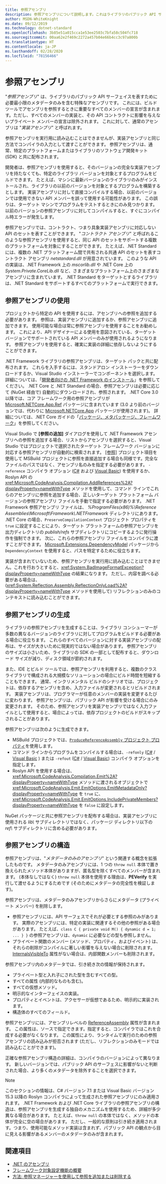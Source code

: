 ```yaml
---
title: 参照アセンブリ
description: 参照アセンブリについて説明します。これはライブラリのパブリック API サーフェイスのみを含む .NET の特殊なアセンブリです。
author: MSDN-WhiteKnight
ms.date: 09/12/2019
ms.technology: dotnet-standard
ms.openlocfilehash: 3b85e51a015cca1e53ee2503c7bfa58c504fc718
ms.sourcegitcommit: 00aa62e2f469c2272a457b04e66b4cc3c97a800b
ms.translationtype: HT
ms.contentlocale: ja-JP
ms.lasthandoff: 02/28/2020
ms.locfileid: "78156466"
---
```

# <a name="reference-assemblies"></a>参照アセンブリ

"*参照アセンブリ*" は、ライブラリのパブリック API サーフェイスを表すために必要最小限のメタデータのみを含む特殊なアセンブリです。 これには、ビルド ツールでアセンブリを参照するときに重要なすべてのメンバーの宣言が含まれます。ただし、すべてのメンバーの実装と、その API コントラクトに影響を与えないプライベート メンバーの宣言は除外されます。 これに対して、通常のアセンブリは "*実装アセンブリ*" と呼ばれます。

参照アセンブリを実行用に読み込むことはできませんが、実装アセンブリと同じ方法でコンパイラの入力として渡すことができます。 参照アセンブリは、通常、特定のプラットフォームまたはライブラリのソフトウェア開発キット (SDK) と共に配布されます。

開発者は、参照アセンブリを使用すると、そのバージョンの完全な実装アセンブリを持たなくても、特定のライブラリ バージョンを対象とするプログラムをビルドできます。 たとえば、マシンに最新バージョンのライブラリのみがインストールされ、ライブラリの以前のバージョンを対象とするプログラムを構築するとします。 実装アセンブリに対して直接コンパイルする場合、以前のバージョンでは使用できない API メンバーを誤って使用する可能性があります。 この誤りは、ターゲット マシンでプログラムをテストするときにのみ見つかります。 以前のバージョンの参照アセンブリに対してコンパイルすると、すぐにコンパイル時エラーが発生します。

参照アセンブリでは、コントラクト、つまり具象実装アセンブリに対応しない API のセットを表すことができます。 "*コントラクト アセンブリ*" と呼ばれるこのような参照アセンブリを使用すると、同じ API のセットをサポートする複数のプラットフォームを対象にすることができます。 たとえば、.NET Standard には、複数の .NET プラットフォーム間で共有される共通 API のセットを表すコントラクト アセンブリ *netstandard.dll* が用意されています。 このような API の実装は、.NET Framework 上の *mscorlib.dll* や .NET Core 上の *System.Private.CoreLib.dll* など、さまざまなプラットフォーム上のさまざまなアセンブリに含まれています。 .NET Standard をターゲットとするライブラリは、.NET Standard をサポートするすべてのプラットフォームで実行できます。

## <a name="using-reference-assemblies"></a>参照アセンブリの使用

プロジェクトから特定の API を使用するには、アセンブリへの参照を追加する必要があります。 参照は、実装アセンブリに追加するか、参照アセンブリに追加できます。 使用可能な場合は常に参照アセンブリを使用することをお勧めします。 これにより、API デザイナーによる使用を意図されている、ターゲット バージョンでサポートされている API メンバーのみが使用されるようになります。 参照アセンブリを使用すると、確実に実装の詳細に依存しないようにすることができます。

.NET Framework ライブラリの参照アセンブリは、ターゲット パックと共に配布されます。 これらを入手するには、スタンドアロン インストーラーをダウンロードするか、Visual Studio インストーラーでコンポーネントを選択します。 詳細については、「[開発者向けの .NET Framework のインストール](../../framework/install/guide-for-developers.md)」を参照してください。 .NET Core と .NET Standard の場合、参照アセンブリは必要に応じて (NuGet 経由で) 自動的にダウンロードされ、参照されます。 .NET Core 3.0 以降では、コア フレームワーク用の参照アセンブリが [Microsoft.NETCore.App.Ref](https://www.nuget.org/packages/Microsoft.NETCore.App.Ref) パッケージに含まれています (3.0 より前のバージョンでは、代わりに [Microsoft.NETCore.App](https://www.nuget.org/packages/Microsoft.NETCore.App) パッケージが使用されます)。 詳細については、.NET Core ガイドの「[パッケージ、メタパッケージ、フレームワーク](../../core/packages.md)」を参照してください。

Visual Studio で **[参照の追加]** ダイアログを使用して .NET Framework アセンブリへの参照を追加する場合、リストからアセンブリを選択すると、Visual Studio ではプロジェクトで選択されたターゲット フレームワーク バージョンに対応する参照アセンブリが自動的に検索されます。 [[参照]](/visualstudio/msbuild/common-msbuild-project-items#reference) プロジェクト項目を使用して MSBuild プロジェクトに参照を直接追加する場合も同様です。完全なファイルのパスではなく、アセンブリ名のみを指定する必要があります。 `-reference` コンパイラ オプション ([C#](../../csharp/language-reference/compiler-options/reference-compiler-option.md) および [Visual Basic](../../visual-basic/reference/command-line-compiler/reference.md)) を使用するか、Roslyn API の <xref:Microsoft.CodeAnalysis.Compilation.AddReferences%2A?displayProperty=nameWithType> メソッドを使用して、コマンド ラインでこれらのアセンブリに参照を追加する場合、正しいターゲット プラットフォーム バージョンの参照アセンブリ ファイルを手動で指定する必要があります。 .NET Framework 参照アセンブリ ファイルは、 *%ProgramFiles(x86)%\\Reference Assemblies\\Microsoft\\Framework\\.NETFramework* ディレクトリにあります。 .NET Core の場合、`PreserveCompilationContext` プロジェクト プロパティを `true` に設定することにより、ターゲット プラットフォームの参照アセンブリを出力ディレクトリの *publish/refs* サブディレクトリにコピーするように発行操作を強制できます。 次に、これらの参照アセンブリ ファイルをコンパイラに渡すことができます。 [Microsoft.Extensions.DependencyModel](https://www.nuget.org/packages/Microsoft.Extensions.DependencyModel/) パッケージから `DependencyContext` を使用すると、パスを特定するために役立ちます。

実装が含まれていないため、参照アセンブリを実行用に読み込むことはできません。これを行おうとすると、<xref:System.BadImageFormatException?displayProperty=nameWithType> の結果になります。 ただし、内容を調べる必要がある場合は、(<xref:System.Reflection.Assembly.ReflectionOnlyLoad%2A?displayProperty=nameWithType> メソッドを使用して) リフレクションのみのコンテキストに読み込むことができます。

## <a name="generating-reference-assemblies"></a>参照アセンブリの生成

ライブラリの参照アセンブリを生成することは、ライブラリ コンシューマーが多数の異なるバージョンのライブラリに対してプログラムをビルドする必要がある場合に役立ちます。 これらのすべてのバージョンに対する実装アセンブリの配布は、サイズが大きいために現実的ではない場合があります。 参照アセンブリのサイズは小さいため、ライブラリの SDK の一部として配布すると、ダウンロード サイズが減り、ディスク領域が節約されます。

また、IDE とビルド ツールでは、参照アセンブリを利用すると、複数のクラス ライブラリで構成される大規模なソリューションの場合にビルド時間を短縮することもできます。 通常、インクリメンタル ビルドのシナリオでは、プロジェクトは、依存するアセンブリを含め、入力ファイルが変更されるとリビルドされます。 実装アセンブリは、プログラマーが任意のメンバーの実装を変更するたびに変わります。 参照アセンブリは、パブリック API が影響を受ける場合にのみ変更されます。 そのため、参照アセンブリを実装アセンブリではなく入力ファイルとして使用すると、場合によっては、依存プロジェクトのビルドがスキップされることがあります。

参照アセンブリは次のように生成できます。

- MSBuild プロジェクトでは、[`ProduceReferenceAssembly` プロジェクト プロパティ](/visualstudio/msbuild/common-msbuild-project-properties)を使用します。
- コマンド ラインからプログラムをコンパイルする場合は、`-refonly` ([C#](../../csharp/language-reference/compiler-options/refonly-compiler-option.md) / [Visual Basic](../../visual-basic/reference/command-line-compiler/refonly-compiler-option.md) ) または `-refout` ([C#](../../csharp/language-reference/compiler-options/refout-compiler-option.md) / [Visual Basic](../../visual-basic/reference/command-line-compiler/refout-compiler-option.md)) コンパイラ オプションを指定します。
- Roslyn API を使用する場合は、<xref:Microsoft.CodeAnalysis.Compilation.Emit%2A?displayProperty=nameWithType> メソッドに渡されるオブジェクトで <xref:Microsoft.CodeAnalysis.Emit.EmitOptions.EmitMetadataOnly?displayProperty=nameWithType> を `true` に、<xref:Microsoft.CodeAnalysis.Emit.EmitOptions.IncludePrivateMembers?displayProperty=nameWithType> を `false` に設定します。

NuGet パッケージと共に参照アセンブリを配布する場合は、実装アセンブリに使用される *lib\\* サブディレクトリではなく、パッケージ ディレクトリ以下の *ref\\* サブディレクトリに含める必要があります。

## <a name="reference-assemblies-structure"></a>参照アセンブリの構造

参照アセンブリは、"*メタデータのみのアセンブリ*" という関連する概念を拡張したものです。 メタデータのみアセンブリには、1 つの `throw null` 本体で置き換えられたメソッド本体がありますが、匿名型を除くすべてのメンバーが含まれます。 (本体なしではなく) `throw null` 本体を使用する理由は、**PEVerify** を実行して渡せるようにするためです (そのためにメタデータの完全性を検証します)。

参照アセンブリは、メタデータのみアセンブリからさらにメタデータ (プライベート メンバー) を削除します。

- 参照アセンブリには、API サーフェスでそれが必要とする参照のみがあります。 実際のアセンブリには、特定の実装に関連するその他の参照がある場合があります。 たとえば、`class C { private void M() { dynamic d = 1; ... } }` の参照アセンブリは、`dynamic` に必要などの型も参照しません。
- プライベート関数のメンバー (メソッド、プロパティ、およびイベント) は、それらの削除がコンパイルに著しい影響を与えない場合に削除されます。 [InternalsVisibleTo](xref:System.Runtime.CompilerServices.InternalsVisibleToAttribute) 属性がない場合は、内部関数メンバーも削除されます。

参照アセンブリ内のメタデータでは、引き続き次の情報が保持されます。

- プライベート型と入れ子にされた型を含むすべての型。
- すべての属性 (内部的なものも含む)。
- すべての仮想メソッド。
- 明示的なインターフェイスの実装。
- プロパティとイベントは、アクセサーが仮想であるため、明示的に実装されます。
- 構造体のすべてのフィールド。

参照アセンブリには、アセンブリレベルの [ReferenceAssembly](xref:System.Runtime.CompilerServices.ReferenceAssemblyAttribute) 属性が含まれます。 この属性は、ソースで指定できます。指定すると、コンパイラではこれを合成する必要がなくなります。 この属性により、ランタイムで実行のための参照アセンブリの読み込みが拒否されます (ただし、リフレクションのみモードでは読み込むことができます)。

正確な参照アセンブリ構造の詳細は、コンパイラのバージョンによって異なります。 新しいバージョンでは、パブリック API のサーフェスに影響がないと判断された場合、より多くのメタデータを除外することを選択できます。

> [!NOTE]
> このセクションの情報は、C# バージョン 7.1 または Visual Basic バージョン 15.3 以降の Roslyn コンパイラによって生成された参照アセンブリにのみ適用されます。 .NET Framework および .NET Core ライブラリの参照アセンブリの構造は、参照アセンブリを生成する独自のメカニズムを使用するため、詳細が多少異なる場合があります。 たとえば、`throw null` の本体ではなく、メソッドの本体が完全に空の場合があります。 ただし、一般的な原則は引き続き適用されます。つまり、使用可能なメソッド実装は含まれず、パブリック API の観点から目に見える影響があるメンバーのメタデータのみが含まれます。

## <a name="see-also"></a>関連項目

- [.NET のアセンブリ](index.md)
- [フレームワーク対象設定機能の概要](/visualstudio/ide/visual-studio-multi-targeting-overview)
- [方法: 参照マネージャーを使用して参照を追加または削除する](/visualstudio/ide/how-to-add-or-remove-references-by-using-the-reference-manager)
